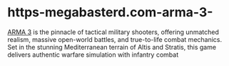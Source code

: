 # https-megabasterd.com-arma-3-
[ARMA 3](https://megabasterd.com/arma-3/) is the pinnacle of tactical military shooters, offering unmatched realism, massive open-world battles, and true-to-life combat mechanics. Set in the stunning Mediterranean terrain of Altis and Stratis, this game delivers authentic warfare simulation with infantry combat

